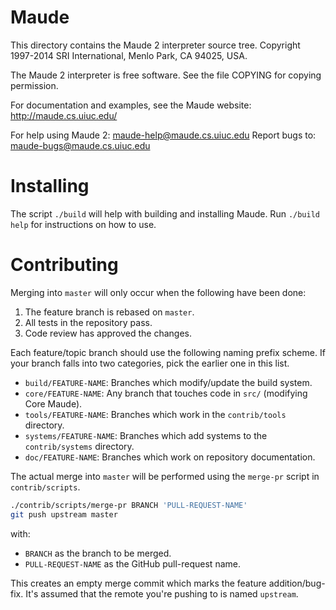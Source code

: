 Maude
=====

This directory contains the Maude 2 interpreter source tree.
Copyright 1997-2014 SRI International, Menlo Park, CA 94025, USA.

The Maude 2 interpreter is free software.
See the file COPYING for copying permission.

For documentation and examples, see the Maude website: <http://maude.cs.uiuc.edu/>

For help using Maude 2:	<maude-help@maude.cs.uiuc.edu>
Report bugs to:	<maude-bugs@maude.cs.uiuc.edu>

Installing
==========

The script `./build` will help with building and installing Maude.
Run `./build help` for instructions on how to use.

Contributing
============

Merging into `master` will only occur when the following have been done:

1.  The feature branch is rebased on `master`.
2.  All tests in the repository pass.
3.  Code review has approved the changes.

Each feature/topic branch should use the following naming prefix scheme.
If your branch falls into two categories, pick the earlier one in this list.

-   `build/FEATURE-NAME`:   Branches which modify/update the build system.
-   `core/FEATURE-NAME`:    Any branch that touches code in `src/` (modifying Core Maude).
-   `tools/FEATURE-NAME`:   Branches which work in the `contrib/tools` directory.
-   `systems/FEATURE-NAME`: Branches which add systems to the `contrib/systems` directory.
-   `doc/FEATURE-NAME`:     Branches which work on repository documentation.

The actual merge into `master` will be performed using the `merge-pr` script in `contrib/scripts`.

```sh
./contrib/scripts/merge-pr BRANCH 'PULL-REQUEST-NAME'
git push upstream master
```

with:

-   `BRANCH` as the branch to be merged.
-   `PULL-REQUEST-NAME` as the GitHub pull-request name.

This creates an empty merge commit which marks the feature addition/bug-fix.
It's assumed that the remote you're pushing to is named `upstream`.
